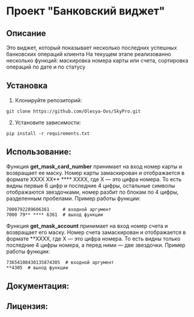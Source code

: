 # Проект "Банковский виджет"

## Описание
Это виджет, который показывает несколько последних успешных банковских операций клиента
На текущем этапе реализованно несколько функций: маскировка номера карты или счета,
сортировка операций по дате и по статусу

## Установка

1. Клонируйте репозиторий:
```
git clone https://github.com/Olesya-Ovs/SkyPro.git
```

2. Установите зависимости:
```
pip install -r requirements.txt
```
## Использование:
Функция **get_mask_card_number** принимает на вход номер карты и возвращает ее маску. Номер карты замаскирован
и отображается в формате XXXX XX** **** XXXX, где X — это цифра номера. То есть видны первые 6 цифр и последние 4 цифры,
остальные символы отображаются звездочками, номер разбит по блокам по 4 цифры, разделенным пробелами.
Пример работы функции:
```
7000792289606361     # входной аргумент
7000 79** **** 6361  # выход функции
```
Функция **get_mask_account** принимает на вход номер счета и возвращает его маску. Номер счета замаскирован и 
отображается в формате **XXXX, где X — это цифра номера. То есть видны только последние 4 цифры номера, а перед ними
— две звездочки. Пример работы функции:
```
73654108430135874305  # входной аргумент
**4305  # выход функции
```
## Документация:

## Лицензия:

